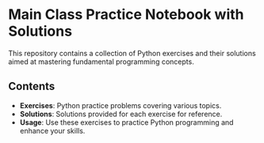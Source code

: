 # Main Class Practice Notebook with Solutions

This repository contains a collection of Python exercises and their solutions aimed at mastering fundamental programming concepts.

## Contents

- **Exercises**: Python practice problems covering various topics.
- **Solutions**: Solutions provided for each exercise for reference.
- **Usage**: Use these exercises to practice Python programming and enhance your skills.
